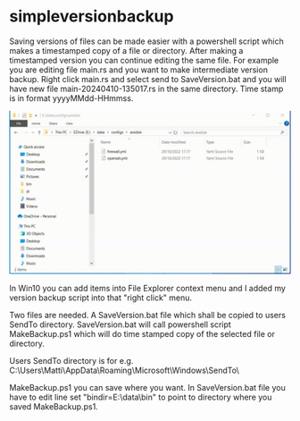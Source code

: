 # simpleversionbackup

Saving versions of files can be made easier with a powershell script which makes a timestamped copy of a file or directory. After making a timestamped version you can continue editing
the same file. For example you are editing file main.rs and you want to make intermediate version backup. Right click main.rs and select send to SaveVersion.bat and you will have new file
main-20240410-135017.rs in the same directory. Time stamp is in format yyyyMMdd-HHmmss.

![Usage example](docs/contextmenuaddversion.gif)

In Win10 you can add items into File Explorer context menu and I added my version backup script into that "right click" menu.

Two files are needed. A SaveVersion.bat file which shall be copied to users SendTo directory. SaveVersion.bat will call powershell script MakeBackup.ps1 which will do time stamped copy of
the selected file or directory.

Users SendTo directory is for e.g.
 C:\Users\Matti\AppData\Roaming\Microsoft\Windows\SendTo\

MakeBackup.ps1 you can save where you want. In SaveVersion.bat file you have to edit line
set "bindir=E:\data\bin"
to point to directory where you saved MakeBackup.ps1.
